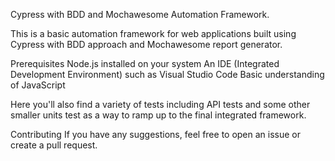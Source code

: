 Cypress with BDD and Mochawesome Automation Framework.

This is a basic automation framework for web applications built using Cypress with BDD approach and Mochawesome report generator.

Prerequisites
Node.js installed on your system
An IDE (Integrated Development Environment) such as Visual Studio Code
Basic understanding of JavaScript

Here you'll also find a variety of tests including API tests and some other smaller units test as a way to ramp up to the final integrated framework. 

Contributing
If you have any suggestions, feel free to open an issue or create a pull request.
